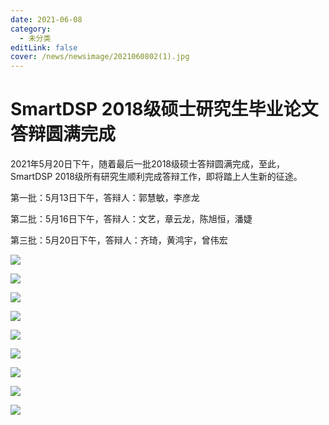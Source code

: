 ```yaml
---
date: 2021-06-08
category:
  - 未分类
editLink: false
cover: /news/newsimage/2021060802(1).jpg
---
```



# SmartDSP 2018级硕士研究生毕业论文答辩圆满完成

2021年5月20日下午，随着最后一批2018级硕士答辩圆满完成，至此，SmartDSP 2018级所有研究生顺利完成答辩工作，即将踏上人生新的征途。


<!-- more -->


第一批：5月13日下午，答辩人：郭慧敏，李彦龙



第二批：5月16日下午，答辩人：文艺，章云龙，陈旭恒，潘婕



第三批：5月20日下午，答辩人：齐琦，黄鸿宇，曾伟宏



![](/news/newsimage/2021060802\(1\).jpg)



![](/news/newsimage/2021060802\(2\).jpg)



![](/news/newsimage/2021060802\(3\).jpg)



![](/news/newsimage/2021060802\(4\).jpg)



![](/news/newsimage/2021060802\(5\).jpg)



![](/news/newsimage/2021060802\(6\).jpg)



![](/news/newsimage/2021060802\(7\).jpg)



![](/news/newsimage/2021060802\(8\).jpg)



![](/news/newsimage/2021060802\(9\).jpg)

